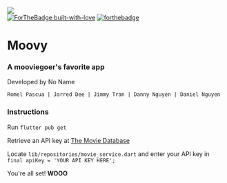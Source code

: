 ![](https://i.gyazo.com/457f5fed0a30eefcdf5badf2fd696657.png)  
[![ForTheBadge built-with-love](http://ForTheBadge.com/images/badges/built-with-love.svg)](https://GitHub.com/rmpsc/)
[![forthebadge](https://forthebadge.com/images/badges/oooo-kill-em.svg)](https://forthebadge.com)

# Moovy

### A mooviegoer's favorite app

Developed by No Name

`Romel Pascua | Jarred Dee | Jimmy Tran | Danny Nguyen | Daniel Nguyen`

### Instructions

Run `flutter pub get`

Retrieve an API key at [The Movie Database](https://www.themoviedb.org/)

Locate `lib/repositories/movie_service.dart` and enter your API key in `final apiKey = 'YOUR API KEY HERE';`

You're all set! **WOOO**
